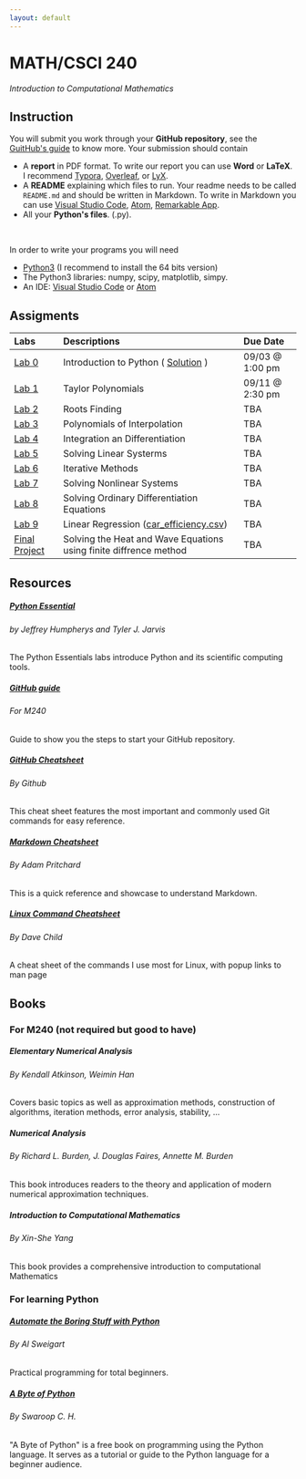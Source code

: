 ```yaml
---
layout: default
---
```




# MATH/CSCI 240
<i>Introduction to Computational Mathematics</i>

## Instruction

You will submit you work through your **GitHub repository**, see the <a href="github_guide.html">GuitHub's guide</a> to know more. Your submission should contain
* A <b>report</b> in PDF format. To write our report you can use <b>Word</b> or <b>LaTeX</b>. I recommend
<a href="https://typora.io/">Typora</a>,  <a href="https://www.overleaf.com/">Overleaf</a>,  or <a href="https://www.lyx.org/">LyX</a>.
* A <b>README</b> explaining which files to run. Your readme needs to be called `README.md` and should be written in Markdown. To write in Markdown you can use <a href="https://code.visualstudio.com/">Visual Studio Code</a>, <a href="https://atom.io/">Atom</a>, <a href="https://remarkableapp.github.io/">Remarkable App</a>.
* All your <b>Python's files</b>. (.py).
<br/>

In order to write your programs you will need
* <a href="https://www.python.org/downloads/">Python3</a> (I recommend to install the 64 bits version)
* The Python3 libraries: numpy, scipy, matplotlib, simpy.
* An IDE: <a href="https://code.visualstudio.com/">Visual Studio Code</a> or <a href="https://atom.io/">Atom</a>


## Assigments


| Labs         | Descriptions      | Due Date |
|:-------------|:------------------|:------|
| <a href="labs/0.pdf">Lab 0</a> | Introduction to Python ( [Solution](labs/solution_Lab0.zip) ) | 09/03 @ 1:00 pm |
| <a href="labs/1_Taylor.pdf">Lab 1</a>| Taylor Polynomials | 09/11 @ 2:30 pm |
| <a href="labs/2_Rootfinding.pdf">Lab 2</a> | Roots Finding | TBA |
| <a href="labs/3_Polynomial_Interpolation.pdf">Lab 3</a> | Polynomials of Interpolation| TBA |
| <a href="labs/4_integration_differentiation.pdf">Lab 4</a> | Integration an Differentiation | TBA |
| <a href="labs/5_Solving_linear_system.pdf">Lab 5</a> | Solving Linear Systerms | TBA |
| <a href="labs/6_Iterative_Methods.pdf">Lab 6</a> | Iterative Methods | TBA |
| <a href="labs/7_Nonlinear_system.pdf">Lab 7</a> | Solving Nonlinear Systems | TBA |
| <a href="labs/8_Solving_ODE.pdf">Lab 8</a> | Solving Ordinary Differentiation Equations | TBA |
| <a href="labs/9_Regression.pdf">Lab 9</a> | Linear Regression (<a href="labs/car_efficiency.csv">car_efficiency.csv</a>) | TBA |
| <a href="labs/FinalProject.pdf">Final Project</a> | Solving the Heat and Wave Equations using finite diffrence method | TBA |

## Resources

<div class="row">
  <div class="col-sm-4 py-2">
    <div class="card card-body h-100">
     <h5 class="card-title"><a href="https://github.com/Foundations-of-Applied-Mathematics/Labs/raw/master/docs/PythonEssentials.pdf">Python Essential</a></h5>
     <h6 class="card-subtitle mb-2 text-muted">by Jeffrey Humpherys and Tyler J. Jarvis</h6>
      <p class="card-text">
      The Python Essentials labs introduce Python and its scientific computing tools.
      </p>
    </div>
  </div>

  <div class="col-sm-4 py-2">
    <div class="card h-100 card-body">
      <h5 class="card-title"><a href="github_guide.html">GitHub guide</a></h5>
       <h6 class="card-subtitle mb-2 text-muted">For M240</h6>
      <p class="card-text">
      Guide to show you the steps to start your GitHub repository.
      </p>
    </div>
  </div>

  <div class="col-sm-4 py-2">
    <div class="card card-body h-100">
      <h5 class="card-title"><a href="https://education.github.com/git-cheat-sheet-education.pdf">GitHub Cheatsheet</a></h5>
      <h6 class="card-subtitle mb-2 text-muted">By Github</h6>
      <p class="card-text">
      This cheat sheet features the most important and commonly used Git commands for easy reference.
      </p>
    </div>
  </div>


  <div class="col-sm-4 py-2">
    <div class="card card-body h-100">
      <h5 class="card-title"><a href="https://github.com/adam-p/markdown-here/wiki/Markdown-Cheatsheet">Markdown Cheatsheet</a></h5>
      <h6 class="card-subtitle mb-2 text-muted">By Adam Pritchard</h6>
      <p class="card-text">
      This is a quick reference and showcase to understand Markdown.
      </p>
    </div>
  </div>

  <div class="col-sm-4 py-2">
    <div class="card h-100 card-body">
      <h5 class="card-title"><a href="https://www.cheatography.com/davechild/cheat-sheets/linux-command-line/">Linux Command Cheatsheet</a></h5>
      <h6 class="card-subtitle mb-2 text-muted">By Dave Child</h6>
      <p class="card-text">
      A cheat sheet of the commands I use most for Linux, with popup links to man page
      </p>
    </div>
  </div>
</div>



## Books

### For M240 (not required but good to have)

<div class="row">
  <div class="col-sm-4 py-2">
    <div class="card card-body h-100">
      <h5 class="card-title">Elementary Numerical Analysis</h5>
      <h6 class="card-subtitle mb-2 text-muted">By Kendall Atkinson, Weimin Han</h6>
      <p class="card-text">
          Covers basic topics as well as approximation methods, construction of algorithms,
          iteration methods, error analysis, stability, ...
      </p>
    </div>
  </div>
  <div class="col-sm-4 py-2">
    <div class="card h-100 card-body">
    <h5 class="card-title">Numerical Analysis</h5>
      <h6 class="card-subtitle mb-2 text-muted">By Richard L. Burden, J. Douglas Faires, Annette M. Burden</h6>
      <p class="card-text">
        This book introduces readers to the theory and application of modern numerical approximation techniques.
        </p>
    </div>
  </div>
  <div class="col-sm-4 py-2">
    <div class="card card-body h-100">
      <h5 class="card-title">Introduction to Computational Mathematics</h5>
      <h6 class="card-subtitle mb-2 text-muted">By Xin-She Yang</h6>
      <p class="card-text">
      This book provides a comprehensive introduction to computational Mathematics
      </p>
    </div>
  </div>
</div>

### For learning Python

<div class="row">
  <div class="col-sm-4 py-2">
    <div class="card card-body h-100">
      <h5 class="card-title"><a href="https://automatetheboringstuff.com/">Automate the Boring Stuff with Python</a></h5>
      <h6 class="card-subtitle mb-2 text-muted">By Al Sweigart</h6>
      <p class="card-text">
          Practical programming for total beginners.
        </p>
    </div>
  </div>
  <div class="col-sm-4 py-2">
    <div class="card h-100 card-body">
      <h5 class="card-title"><a href="https://python.swaroopch.com/">A Byte of Python</a></h5>
      <h6 class="card-subtitle mb-2 text-muted">By Swaroop C. H.</h6>
      <p class="card-text">
      "A Byte of Python" is a free book on programming using the Python language. It serves as a tutorial or guide to the Python language for a beginner audience.
      </p>
    </div>
  </div>
</div>
